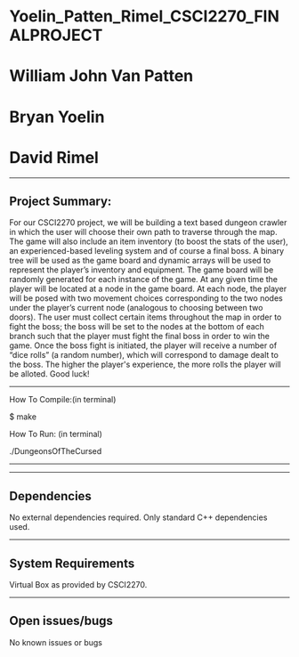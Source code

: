# Yoelin_Patten_Rimel_CSCI2270_FINALPROJECT
# William John Van Patten
# Bryan Yoelin
# David Rimel


----------------
Project Summary:
----------------

For our CSCI2270 project, we will be building a text based dungeon
 crawler in which the user will choose their own path to traverse 
through the map. The game will also include an item inventory (to boost the stats of the user),
 an experienced-based leveling system and of course a final boss. A binary tree will be used as the
 game board and dynamic arrays will be used to represent the player’s inventory and equipment. The 
game board will be randomly generated for each instance of the game.  At any given time the player will be
 located at a node in the game board. At each node, the player will be posed with two movement choices
 corresponding to the two nodes under the player’s current node (analogous to choosing between two doors).
 The user must collect certain items throughout the map in order to fight the boss; the boss will be set to
 the nodes at the bottom of each branch such that the player must fight the final boss in order to win the 
game. Once the boss fight is initiated, the player will receive a number of “dice rolls” (a random number), 
which will correspond to damage dealt to the boss. The higher the player's experience, the more rolls the player
 will be alloted. Good luck!


----------------------------
How To Compile:(in terminal)

$ make

How To Run: (in terminal)

./DungeonsOfTheCursed

----------------------------


------------
Dependencies
------------

No external dependencies required. Only standard C++ dependencies used.


--------------------
System Requirements
--------------------

Virtual Box as provided by CSCI2270. 


----------------
Open issues/bugs
----------------

No known issues or bugs




